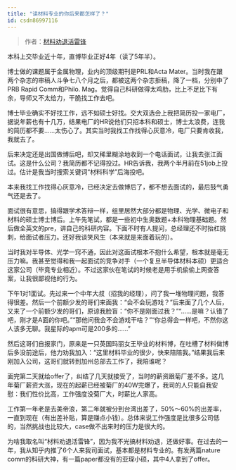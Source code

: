 ```yaml
---
title: "读材料专业的你后来都怎样了？"
id: csdn86997116
---
```


> 作者：[材料劝退活雷锋](https://www.zhihu.com/question/267524285/answer/326242554)

本科上交毕业近十年，直博毕业正好4年（读了5年半）。

博士做的课题属于金属物理，业内的顶级期刊是PRL和Acta Mater。当时我在跟两个杂志的审稿人斗争七八个月之后，都被这两个杂志拒稿，降了一档，分别中了PRB Rapid Comm和Philo. Mag。觉得自己科研做得太鸡肋，比上不足比下有余，导师又不太给力，干脆找工作去吧。

博士毕业确实不好找工作，远不如硕士好找。交大双选会上我把简历投一家电厂，据说年薪也有十几万，结果电厂的HR说他们只招本科和硕士，博士太浪费，连我的简历都不要……太伤心了。其实当时我找工作找得心灰意冷，电厂只要肯收我，我就去了。

后来决定还是出国做博后吧，却又稀里糊涂地收到一个电话面试，让我去张江面试。这是什么公司？我简历都不记得投过。HR告诉我，我两个半月前在51job上投过。估计是我当时搜索关键词“材料科学”后海投吧。

本来我找工作找得心灰意冷，已经决定去做博后了，都不想去面试的，最后鼓气勇气还是去了。

面试很有意思，搞得跟学术答辩一样，组里居然大部分都是物理、光学、微电子和材料的硕士博士博后。上午先笔试，都是一些初中生奥数题+本科物理基础题。然后做全英文的pre，讲自己的科研内容。下面不时有人提问，总经理还不时抬杠挑刺，给面试者压力。还好我谈笑风生（本来就是来面着玩的）。

当时我对半导体、光学一窍不通，因此对这面试根本不抱什么希望，根本就是毫无压力嘛。我甚至觉得和我一起面试的竞争对手（一个复旦半导体材料本硕）更适合这家公司（毕竟专业相近）。不过这家伙在笔试的时候老是用手机偷偷上网查答案，让我很鄙视他的行为。

下午1对1面试。先过来一个中年大叔（招我的经理），问了我一堆物理问题，我答得很差。然后一个前额少发的哥们来面我：“会不会玩游戏？”后来面了几个人后，又来了一个前额少发的哥们，原谅我脸盲：“你不是刚面过我？”“……是嘛？认错了吧，刚才是A面的你吧。”“那他问我会不会游戏干啥？”“你总得会一样吧，不然你这人该多无聊。我星际的apm可是200多的……”

然后这哥们自报家门，原来是一只英国玛丽女王毕业的材料博，在吐槽了材料做博后多没前途后，他力劝我加入：“这里材料毕业的很少，快来陪陪我。”结果我后来刚加入公司，这哥们就转到加州总部去工作了，我陪谁呢？

面完第二天就给offer了，纠结了几天就接受了，当时的薪资跟菊厂差不多。这几年菊厂薪资大涨，现在的起薪已经被菊厂的40W完爆了，我司的人只能自我安慰：我们性价比高，工作强度没菊厂大，时薪比人家高。

工作第一年老是去美帝浪，第二年就被分到台湾出差了，50%～60%的出差率，一直到现在（有出差补贴，算是赚点小钱）。总体来说工作强度是比很多公司低的，当然挑战也比较大，case做不出来时的压力是很大的。

为啥我取名叫“材料劝退活雷锋”，因为我不光搞材料劝退，还做好事。在过去的一年，我从知乎内推了6个人来我司面试，基本都是材料专业的。有发两篇nature comm的科研大神，有一篇paper都没有的亚琛小硕，其中4人拿到了offer。